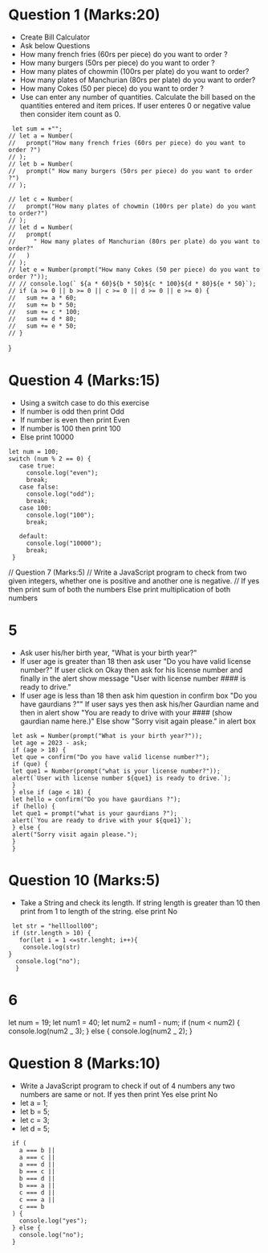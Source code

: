 # Question 1 (Marks:20)

- Create Bill Calculator
- Ask below Questions
- How many french fries (60rs per piece) do you want to order ?
- How many burgers (50rs per piece) do you want to order ?
- How many plates of chowmin (100rs per plate) do you want to order?
- How many plates of Manchurian (80rs per plate) do you want to order?
- How many Cokes (50 per piece) do you want to order ?
- Use can enter any number of quantities. Calculate the bill based on the quantities entered and item prices. If user enteres 0 or negative value then consider item count as 0.

```
 let sum = +"";
// let a = Number(
//   prompt("How many french fries (60rs per piece) do you want to order ?")
// );
// let b = Number(
//   prompt(" How many burgers (50rs per piece) do you want to order ?")
// );

// let c = Number(
//   prompt("How many plates of chowmin (100rs per plate) do you want to order?")
// );
// let d = Number(
//   prompt(
//     " How many plates of Manchurian (80rs per plate) do you want to order?"
//   )
// );
// let e = Number(prompt("How many Cokes (50 per piece) do you want to order ?"));
// // console.log(` ${a * 60}${b * 50}${c * 100}${d * 80}${e * 50}`);
// if (a >= 0 || b >= 0 || c >= 0 || d >= 0 || e >= 0) {
//   sum += a * 60;
//   sum += b * 50;
//   sum += c * 100;
//   sum += d * 80;
//   sum += e * 50;
// }
```

}

# Question 4 (Marks:15)

- Using a switch case to do this exercise
- If number is odd then print Odd
- If number is even then print Even
- If number is 100 then print 100
- Else print 10000

```
let num = 100;
switch (num % 2 == 0) {
   case true:
     console.log("even");
     break;
   case false:
     console.log("odd");
     break;
   case 100:
     console.log("100");
     break;

   default:
     console.log("10000");
     break;
 }
```

// Question 7 (Marks:5)
// Write a JavaScript program to check from two given integers, whether one is positive and another one is negative.
// If yes then print sum of both the numbers Else print multiplication of both numbers

# 5

- Ask user his/her birth year, "What is your birth year?"
- If user age is greater than 18 then ask user "Do you have valid license number?" If user click on Okay then ask for his license number and finally in the alert show message "User with license number #### is ready to drive."
- If user age is less than 18 then ask him question in confirm box "Do you have gaurdians ?"" If user says yes then ask his/her Gaurdian name and then in alert show "You are ready to drive with your #### (show gaurdian name here.)" Else show "Sorry visit again please." in alert box

```
 let ask = Number(prompt("What is your birth year?"));
 let age = 2023 - ask;
 if (age > 18) {
 let que = confirm("Do you have valid license number?");
 if (que) {
 let que1 = Number(prompt("what is your license number?"));
 alert(`User with license number ${que1} is ready to drive.`);
 }
 } else if (age < 18) {
 let hello = confirm("Do you have gaurdians ?");
 if (hello) {
 let que1 = prompt("what is your gaurdians ?");
 alert(`You are ready to drive with your ${que1}`);
 } else {
 alert("Sorry visit again please.");
 }
 }
```

# Question 10 (Marks:5)

- Take a String and check its length. If string length is greater than 10 then print from 1 to length of the string. else print No

```
 let str = "helllooll00";
 if (str.length > 10) {
   for(let i = 1 <=str.lenght; i++){
    console.log(str)
}
  console.log("no");
  }

```

# 6

let num = 19;
let num1 = 40;
let num2 = num1 - num;
if (num < num2) {
console.log(num2 _ 3);
} else {
console.log(num2 _ 2);
}

# Question 8 (Marks:10)

- Write a JavaScript program to check if out of 4 numbers any two numbers are same or not. If yes then print Yes else print No
- let a = 1;
- let b = 5;
- let c = 3;
- let d = 5;

```
 if (
   a === b ||
   a === c ||
   a === d ||
   b === c ||
   b === d ||
   b === a ||
   c === d ||
   c === a ||
   c === b
 ) {
   console.log("yes");
 } else {
   console.log("no");
 }
```
